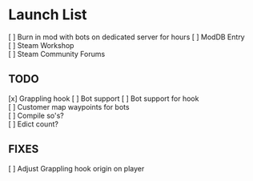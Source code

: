 # Launch List

[ ] Burn in mod with bots on dedicated server for hours
[ ] ModDB Entry  
[ ] Steam Workshop  
[ ] Steam Community Forums  

## TODO

[x] Grappling hook
[ ] Bot support
    [ ] Bot support for hook  
    [ ] Customer map waypoints for bots  
[ ] Compile so's?  
[ ] Edict count?

## FIXES

[ ] Adjust Grappling hook origin on player 
